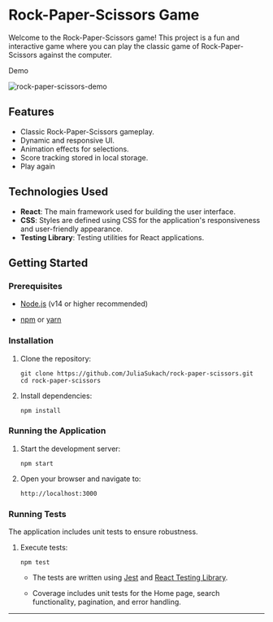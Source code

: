 Rock-Paper-Scissors Game
==============================

Welcome to the Rock-Paper-Scissors game! This project is a fun and interactive game where you can play the classic game of Rock-Paper-Scissors against the computer.

Demo

![rock-paper-scissors-demo](https://github.com/user-attachments/assets/442b8f0b-75c6-4abe-87b1-b8eee7948203)

Features
--------

- Classic Rock-Paper-Scissors gameplay.
- Dynamic and responsive UI.
- Animation effects for selections.
- Score tracking stored in local storage.
- Play again

Technologies Used
-----------------

-   **React**: The main framework used for building the user interface.
-   **CSS**: Styles are defined using CSS for the application's responsiveness and user-friendly appearance.
-   **Testing Library**: Testing utilities for React applications.

Getting Started
---------------

### Prerequisites

-   [Node.js](https://nodejs.org/) (v14 or higher recommended)

-   [npm](https://www.npmjs.com/) or [yarn](https://yarnpkg.com/)

### Installation

1.  Clone the repository:

    ```
    git clone https://github.com/JuliaSukach/rock-paper-scissors.git
    cd rock-paper-scissors
    ```

2.  Install dependencies:

    ```
    npm install
    ```

### Running the Application

1.  Start the development server:

    ```
    npm start
    ```

2.  Open your browser and navigate to:

    ```
    http://localhost:3000
    ```

### Running Tests

The application includes unit tests to ensure robustness.

1.  Execute tests:

    ```
    npm test
    ```

    -   The tests are written using [Jest](https://jestjs.io/) and [React Testing Library](https://testing-library.com/).

    -   Coverage includes unit tests for the Home page, search functionality, pagination, and error handling.


* * * * *
